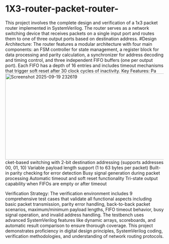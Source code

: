 # 1X3-router-packet-router-
This project involves the complete design and verification of a 1x3 packet router implemented in SystemVerilog. The router serves as a network switching device that receives packets on a single input port and routes them to one of three output ports based on destination address.
#Design Architecture:
The router features a modular architecture with four main components: an FSM controller for state management, a register block for data processing and parity calculation, a synchronizer for address decoding and timing control, and three independent FIFO buffers (one per output port). Each FIFO has a depth of 16 entries and includes timeout mechanisms that trigger soft reset after 30 clock cycles of inactivity.
Key Features:
Pa<img width="679" height="274" alt="Screenshot 2025-09-19 232619" src="https://github.com/user-attachments/assets/68658f01-e944-43df-b96c-d849ed834e0f" />
cket-based switching with 2-bit destination addressing (supports addresses 00, 01, 10)
Variable payload length support (1 to 63 bytes per packet)
Built-in parity checking for error detection
Busy signal generation during packet processing
Automatic timeout and soft reset functionality
Tri-state output capability when FIFOs are empty or after timeout

Verification Strategy:
The verification environment includes 9 comprehensive test cases that validate all functional aspects including basic packet transmission, parity error handling, back-to-back packet scenarios, maximum/minimum payload lengths, FIFO timeout behavior, busy signal operation, and invalid address handling. The testbench uses advanced SystemVerilog features like dynamic arrays, scoreboards, and automatic result comparison to ensure thorough coverage.
This project demonstrates proficiency in digital design principles, SystemVerilog coding, verification methodologies, and understanding of network routing protocols.
